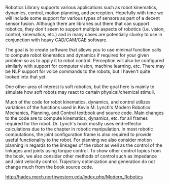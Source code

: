 Robotics Library supports various applications such as robot kinematics, dynamics, control, motion planning, and perception. Hopefully
with time we will include some support for various types of sensors as part of a decent sensor fusion. Although there are libraries
out there that can support robotics, they don't seem to support multiple aspects of robotics (i.e. vision, control, kinematics, etc.) and in many cases are potentially clunky to use in conjunction with heavy CAD/CAM/CAE software.

The goal is to create software that allows you to use minimal function calls to compute robot kinematics and dynamics if required for
your given problem so as to apply it to robot control. Perception will also be configured similarly with support for computer vision,
machine learning, etc. There may be NLP support for voice commands to the robots, but I haven't quite looked into that yet.

One other area of interest is soft robotics, but the goal here is mainly to simulate how soft robots may react to certain physical/chemical
stimuli.

Much of the code for robot kinematics, dynamics, and control utilizes variations of the functions used in Kevin M. Lynch's Modern Robotics: Mechanics, Planning, and Control textbook and source code. Main changes to the code are to compute kinematics, dynamics, etc. for all frames required for the robot. Dr. Lynch's book mostly uses end-effector calculations due to the chapter in robotic manipulation. In most robotic computations, the joint configuration frame is also required to provide useful functionality to the robot. For planning we also consider motion planning in regards to the linkages of the robot as well as the control of the linkages and joints using torque control.
To show other control topics from the book, we also consider other methods of control such as impedance and joint velocity control. Trajectory optimization and generation do not change much from the book source code.

http://hades.mech.northwestern.edu/index.php/Modern_Robotics
